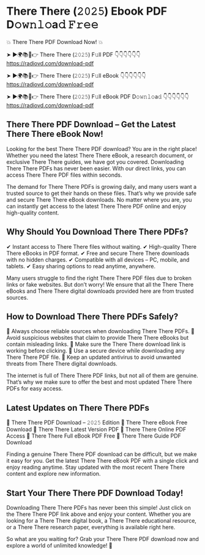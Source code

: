# There There (𝟸𝟶𝟸𝟻) Ebook PDF D𝚘𝚠𝚗𝚕𝚘a𝚍 𝙵𝚛𝚎𝚎

💥 There There PDF Download Now! 💥

➤ ►🌍📚📱👉 There There (𝟸𝟶𝟸𝟻) F𝚞ll PDF 👇👇👇👇👇👇
https://radiovd.com/download-pdf

➤ ►🌍📚📱👉 There There (𝟸𝟶𝟸𝟻) F𝚞ll eBook 👇👇👇👇👇👇
https://radiovd.com/download-pdf

➤ ►🌍📚📱👉 There There (𝟸𝟶𝟸𝟻) F𝚞ll eBook PDF D𝚘𝚠𝚗𝚕𝚘a𝚍 👇👇👇👇👇👇
https://radiovd.com/download-pdf

## There There PDF Download – Get the Latest There There eBook Now!

Looking for the best There There PDF download? You are in the right place! Whether you need the latest There There eBook, a research document, or exclusive There There guides, we have got you covered. Downloading There There PDFs has never been easier. With our direct links, you can access There There PDF files within seconds.

The demand for There There PDFs is growing daily, and many users want a trusted source to get their hands on these files. That’s why we provide safe and secure There There eBook downloads. No matter where you are, you can instantly get access to the latest There There PDF online and enjoy high-quality content.

## Why Should You Download There There PDFs?

✔ Instant access to There There files without waiting.
✔ High-quality There There eBooks in PDF format.
✔ Free and secure There There downloads with no hidden charges.
✔ Compatible with all devices – PC, mobile, and tablets.
✔ Easy sharing options to read anytime, anywhere.

Many users struggle to find the right There There PDF files due to broken links or fake websites. But don’t worry! We ensure that all the There There eBooks and There There digital downloads provided here are from trusted sources.

## How to Download There There PDFs Safely?

📌 Always choose reliable sources when downloading There There PDFs.
📌 Avoid suspicious websites that claim to provide There There eBooks but contain misleading links.
📌 Make sure the There There download link is working before clicking.
📌 Use a secure device while downloading any There There PDF file.
📌 Keep an updated antivirus to avoid unwanted threats from There There digital downloads.

The internet is full of There There PDF links, but not all of them are genuine. That’s why we make sure to offer the best and most updated There There PDFs for easy access.

## Latest Updates on There There PDFs

🔹 There There PDF Download – 𝟸𝟶𝟸𝟻 Edition
🔹 There There eBook Free Download
🔹 There There Latest Version PDF
🔹 There There Online PDF Access
🔹 There There Full eBook PDF Free
🔹 There There Guide PDF Download

Finding a genuine There There PDF download can be difficult, but we make it easy for you. Get the latest There There eBook PDF with a single click and enjoy reading anytime. Stay updated with the most recent There There content and explore new information.

## Start Your There There PDF Download Today!

Downloading There There PDFs has never been this simple! Just click on the There There PDF link above and enjoy your content. Whether you are looking for a There There digital book, a There There educational resource, or a There There research paper, everything is available right here.

So what are you waiting for? Grab your There There PDF download now and explore a world of unlimited knowledge! 🚀